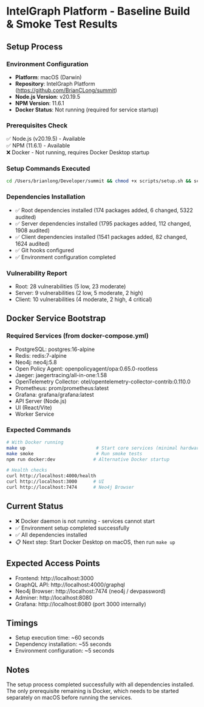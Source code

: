 # IntelGraph Platform - Baseline Build & Smoke Test Results

## Setup Process

### Environment Configuration

- **Platform**: macOS (Darwin)
- **Repository**: IntelGraph Platform (https://github.com/BrianCLong/summit)
- **Node.js Version**: v20.19.5
- **NPM Version**: 11.6.1
- **Docker Status**: Not running (required for service startup)

### Prerequisites Check

✅ Node.js (v20.19.5) - Available  
✅ NPM (11.6.1) - Available  
❌ Docker - Not running, requires Docker Desktop startup

### Setup Commands Executed

```bash
cd /Users/brianlong/Developer/summit && chmod +x scripts/setup.sh && scripts/setup.sh
```

### Dependencies Installation

- ✅ Root dependencies installed (174 packages added, 6 changed, 5322 audited)
- ✅ Server dependencies installed (1795 packages added, 112 changed, 1908 audited)
- ✅ Client dependencies installed (1541 packages added, 82 changed, 1624 audited)
- ✅ Git hooks configured
- ✅ Environment configuration completed

### Vulnerability Report

- Root: 28 vulnerabilities (5 low, 23 moderate)
- Server: 9 vulnerabilities (2 low, 5 moderate, 2 high)
- Client: 10 vulnerabilities (4 moderate, 2 high, 4 critical)

## Docker Service Bootstrap

### Required Services (from docker-compose.yml)

- PostgreSQL: postgres:16-alpine
- Redis: redis:7-alpine
- Neo4j: neo4j:5.8
- Open Policy Agent: openpolicyagent/opa:0.65.0-rootless
- Jaeger: jaegertracing/all-in-one:1.58
- OpenTelemetry Collector: otel/opentelemetry-collector-contrib:0.110.0
- Prometheus: prom/prometheus:latest
- Grafana: grafana/grafana:latest
- API Server (Node.js)
- UI (React/Vite)
- Worker Service

### Expected Commands

```bash
# With Docker running
make up                          # Start core services (minimal hardware)
make smoke                       # Run smoke tests
npm run docker:dev              # Alternative Docker startup

# Health checks
curl http://localhost:4000/health
curl http://localhost:3000      # UI
curl http://localhost:7474      # Neo4j Browser
```

## Current Status

- ❌ Docker daemon is not running - services cannot start
- ✅ Environment setup completed successfully
- ✅ All dependencies installed
- 📋 Next step: Start Docker Desktop on macOS, then run `make up`

## Expected Access Points

- Frontend: http://localhost:3000
- GraphQL API: http://localhost:4000/graphql
- Neo4j Browser: http://localhost:7474 (neo4j / devpassword)
- Adminer: http://localhost:8080
- Grafana: http://localhost:8080 (port 3000 internally)

## Timings

- Setup execution time: ~60 seconds
- Dependency installation: ~55 seconds
- Environment configuration: ~5 seconds

## Notes

The setup process completed successfully with all dependencies installed. The only prerequisite remaining is Docker, which needs to be started separately on macOS before running the services.
